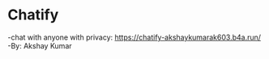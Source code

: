 # Chatify
-chat with anyone with privacy: https://chatify-akshaykumarak603.b4a.run/
-By: Akshay Kumar
